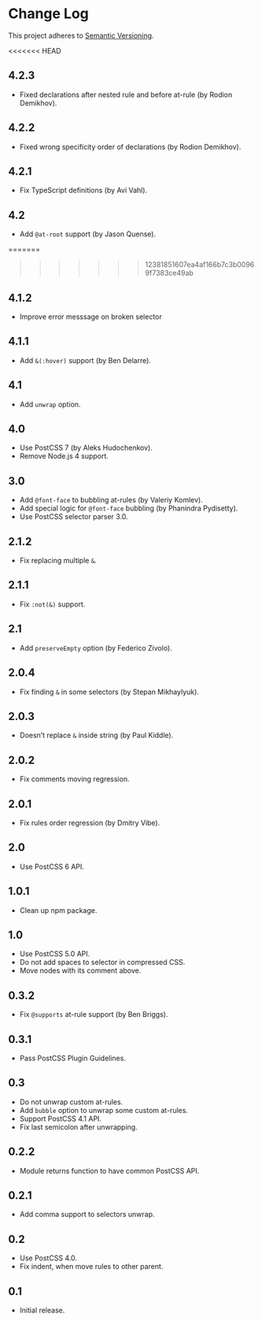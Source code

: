 # Change Log
This project adheres to [Semantic Versioning](http://semver.org/).

<<<<<<< HEAD
## 4.2.3
* Fixed declarations after nested rule and before at-rule (by Rodion Demikhov).

## 4.2.2
* Fixed wrong specificity order of declarations (by Rodion Demikhov).

## 4.2.1
* Fix TypeScript definitions (by Avi Vahl).

## 4.2
* Add `@at-root` support (by Jason Quense).

=======
>>>>>>> 12381851607ea4af166b7c3b00969f7383ce49ab
## 4.1.2
* Improve error messsage on broken selector

## 4.1.1
* Add `&(:hover)` support (by Ben Delarre).

## 4.1
* Add `unwrap` option.

## 4.0
* Use PostCSS 7 (by Aleks Hudochenkov).
* Remove Node.js 4 support.

## 3.0
* Add `@font-face` to bubbling at-rules (by Valeriy Komlev).
* Add special logic for `@font-face` bubbling (by Phanindra Pydisetty).
* Use PostCSS selector parser 3.0.

## 2.1.2
* Fix replacing multiple `&`.

## 2.1.1
* Fix `:not(&)` support.

## 2.1
* Add `preserveEmpty` option (by Federico Zivolo).

## 2.0.4
* Fix finding `&` in some selectors (by Stepan Mikhaylyuk).

## 2.0.3
* Doesn’t replace `&` inside string (by Paul Kiddle).

## 2.0.2
* Fix comments moving regression.

## 2.0.1
* Fix rules order regression (by Dmitry Vibe).

## 2.0
* Use PostCSS 6 API.

## 1.0.1
* Clean up npm package.

## 1.0
* Use PostCSS 5.0 API.
* Do not add spaces to selector in compressed CSS.
* Move nodes with its comment above.

## 0.3.2
* Fix `@supports` at-rule support (by Ben Briggs).

## 0.3.1
* Pass PostCSS Plugin Guidelines.

## 0.3
* Do not unwrap custom at-rules.
* Add `bubble` option to unwrap some custom at-rules.
* Support PostCSS 4.1 API.
* Fix last semicolon after unwrapping.

## 0.2.2
* Module returns function to have common PostCSS API.

## 0.2.1
* Add comma support to selectors unwrap.

## 0.2
* Use PostCSS 4.0.
* Fix indent, when move rules to other parent.

## 0.1
* Initial release.
